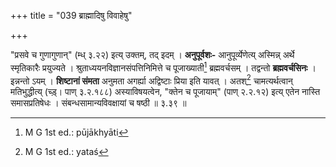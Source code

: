 +++
title = "039 ब्राह्मादिषु विवाहेषु"

+++


"प्रसवे च गुणागुणान्" (म्ध् ३.२२) इत्य् उक्तम्, तद् इदम् । **अनुपूर्वशः-** आनुपूर्व्येणेत्य् अस्मिन्न् अर्थे स्मृतिकारैः प्रयुज्यते । श्रुताध्ययनविज्ञानसंपत्तिनिमित्ते च पूजाख्याती[^१०२] ब्रह्मवर्चसम् । तद्वन्तो **ब्रह्मवर्चसिनः** । इन्नन्तो ऽयम् । **शिष्टानां संमता** अनुमता अगर्ह्या अद्विष्टाः प्रिया इति यावत् । अतश्[^१०३] चामत्यर्थत्वान् मतिभुद्धीत्य् (च्ड़्। पाण् ३.२.१८८) अस्याविषयत्वेन, "क्तेन च पूजायाम्" (पाण् २.२.१२) इत्य् एतेन नास्ति समासप्रतिषेधः । संबन्धसामान्यविवक्षायां च षष्ठी ॥ ३.३९ ॥


[^१०३]:
     M G 1st ed.: yataś


[^१०२]:
     M G 1st ed.: pūjākhyāti